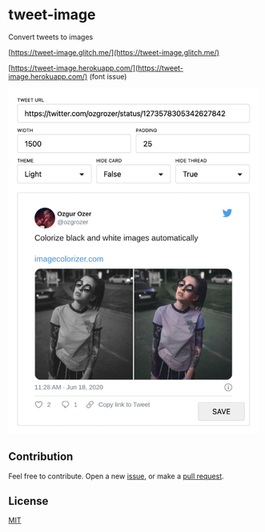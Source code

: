 # tweet-image

Convert tweets to images

[https://tweet-image.glitch.me/](https://tweet-image.glitch.me/)

[https://tweet-image.herokuapp.com/](https://tweet-image.herokuapp.com/) (font issue)

<img src="./preview/2.jpg" alt="" width="500" />

## Contribution

Feel free to contribute. Open a new [issue](https://github.com/ozgrozer/tweet-image/issues), or make a [pull request](https://github.com/ozgrozer/tweet-image/pulls).

## License

[MIT](license)
